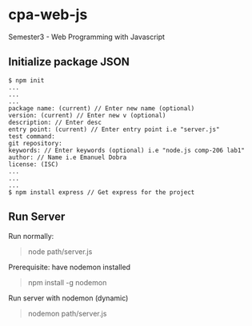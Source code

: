 # cpa-web-js
Semester3 - Web Programming with Javascript

## Initialize package JSON
```
$ npm init
...
...
...
package name: (current) // Enter new name (optional)
version: (current) // Enter new v (optional)
description: // Enter desc
entry point: (current) // Enter entry point i.e "server.js"
test command: 
git repository:
keywords: // Enter keywords (optional) i.e "node.js comp-206 lab1"
author: // Name i.e Emanuel Dobra
license: (ISC) 
...
...
...
$ npm install express // Get express for the project
```

## Run Server
Run normally:
> node path/server.js

Prerequisite: have nodemon installed
> npm install -g nodemon

Run server with nodemon (dynamic)
> nodemon path/server.js

